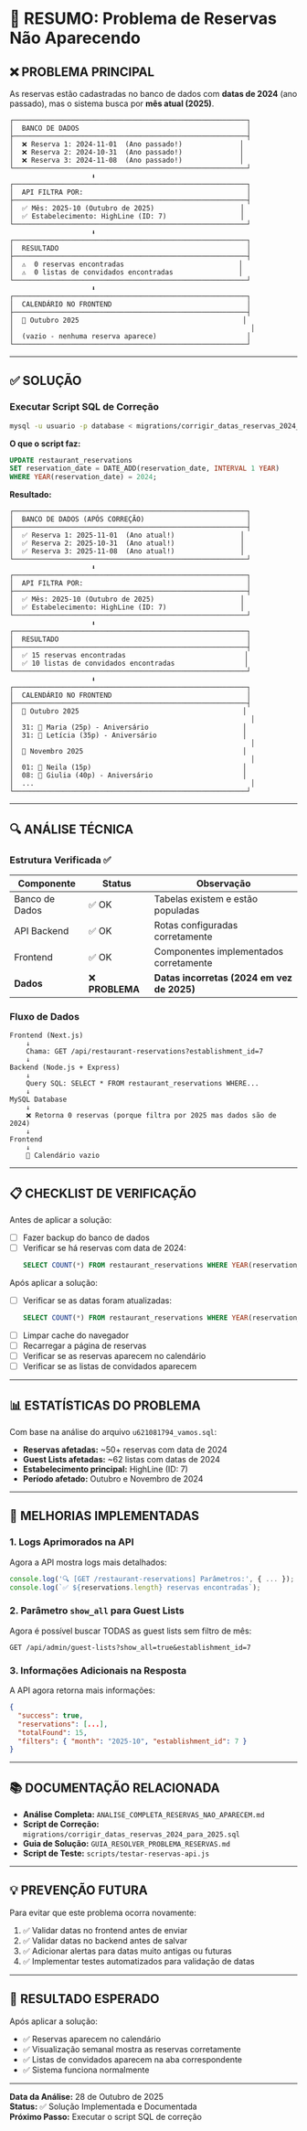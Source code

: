 # 🎯 RESUMO: Problema de Reservas Não Aparecendo

## ❌ PROBLEMA PRINCIPAL

As reservas estão cadastradas no banco de dados com **datas de 2024** (ano passado), mas o sistema busca por **mês atual (2025)**.

```
┌─────────────────────────────────────────────────────────┐
│  BANCO DE DADOS                                         │
├─────────────────────────────────────────────────────────┤
│  ❌ Reserva 1: 2024-11-01  (Ano passado!)              │
│  ❌ Reserva 2: 2024-10-31  (Ano passado!)              │
│  ❌ Reserva 3: 2024-11-08  (Ano passado!)              │
└─────────────────────────────────────────────────────────┘
                    ⬇️
┌─────────────────────────────────────────────────────────┐
│  API FILTRA POR:                                        │
├─────────────────────────────────────────────────────────┤
│  ✅ Mês: 2025-10 (Outubro de 2025)                     │
│  ✅ Estabelecimento: HighLine (ID: 7)                  │
└─────────────────────────────────────────────────────────┘
                    ⬇️
┌─────────────────────────────────────────────────────────┐
│  RESULTADO                                              │
├─────────────────────────────────────────────────────────┤
│  ⚠️  0 reservas encontradas                            │
│  ⚠️  0 listas de convidados encontradas                │
└─────────────────────────────────────────────────────────┘
                    ⬇️
┌─────────────────────────────────────────────────────────┐
│  CALENDÁRIO NO FRONTEND                                 │
├─────────────────────────────────────────────────────────┤
│  📅 Outubro 2025                                        │
│                                                          │
│  (vazio - nenhuma reserva aparece)                      │
└─────────────────────────────────────────────────────────┘
```

---

## ✅ SOLUÇÃO

### Executar Script SQL de Correção

```bash
mysql -u usuario -p database < migrations/corrigir_datas_reservas_2024_para_2025.sql
```

**O que o script faz:**

```sql
UPDATE restaurant_reservations 
SET reservation_date = DATE_ADD(reservation_date, INTERVAL 1 YEAR)
WHERE YEAR(reservation_date) = 2024;
```

**Resultado:**

```
┌─────────────────────────────────────────────────────────┐
│  BANCO DE DADOS (APÓS CORREÇÃO)                         │
├─────────────────────────────────────────────────────────┤
│  ✅ Reserva 1: 2025-11-01  (Ano atual!)                │
│  ✅ Reserva 2: 2025-10-31  (Ano atual!)                │
│  ✅ Reserva 3: 2025-11-08  (Ano atual!)                │
└─────────────────────────────────────────────────────────┘
                    ⬇️
┌─────────────────────────────────────────────────────────┐
│  API FILTRA POR:                                        │
├─────────────────────────────────────────────────────────┤
│  ✅ Mês: 2025-10 (Outubro de 2025)                     │
│  ✅ Estabelecimento: HighLine (ID: 7)                  │
└─────────────────────────────────────────────────────────┘
                    ⬇️
┌─────────────────────────────────────────────────────────┐
│  RESULTADO                                              │
├─────────────────────────────────────────────────────────┤
│  ✅ 15 reservas encontradas                             │
│  ✅ 10 listas de convidados encontradas                 │
└─────────────────────────────────────────────────────────┘
                    ⬇️
┌─────────────────────────────────────────────────────────┐
│  CALENDÁRIO NO FRONTEND                                 │
├─────────────────────────────────────────────────────────┤
│  📅 Outubro 2025                                        │
│                                                          │
│  31: 📌 Maria (25p) - Aniversário                       │
│  31: 📌 Letícia (35p) - Aniversário                     │
│                                                          │
│  📅 Novembro 2025                                       │
│                                                          │
│  01: 📌 Neila (15p)                                     │
│  08: 📌 Giulia (40p) - Aniversário                      │
│  ...                                                     │
└─────────────────────────────────────────────────────────┘
```

---

## 🔍 ANÁLISE TÉCNICA

### Estrutura Verificada ✅

| Componente | Status | Observação |
|------------|--------|------------|
| Banco de Dados | ✅ OK | Tabelas existem e estão populadas |
| API Backend | ✅ OK | Rotas configuradas corretamente |
| Frontend | ✅ OK | Componentes implementados corretamente |
| **Dados** | ❌ **PROBLEMA** | **Datas incorretas (2024 em vez de 2025)** |

### Fluxo de Dados

```
Frontend (Next.js)
    ↓
    Chama: GET /api/restaurant-reservations?establishment_id=7
    ↓
Backend (Node.js + Express)
    ↓
    Query SQL: SELECT * FROM restaurant_reservations WHERE...
    ↓
MySQL Database
    ↓
    ❌ Retorna 0 reservas (porque filtra por 2025 mas dados são de 2024)
    ↓
Frontend
    ↓
    📅 Calendário vazio
```

---

## 📋 CHECKLIST DE VERIFICAÇÃO

Antes de aplicar a solução:

- [ ] Fazer backup do banco de dados
- [ ] Verificar se há reservas com data de 2024:
  ```sql
  SELECT COUNT(*) FROM restaurant_reservations WHERE YEAR(reservation_date) = 2024;
  ```

Após aplicar a solução:

- [ ] Verificar se as datas foram atualizadas:
  ```sql
  SELECT COUNT(*) FROM restaurant_reservations WHERE YEAR(reservation_date) = 2025;
  ```
- [ ] Limpar cache do navegador
- [ ] Recarregar a página de reservas
- [ ] Verificar se as reservas aparecem no calendário
- [ ] Verificar se as listas de convidados aparecem

---

## 📊 ESTATÍSTICAS DO PROBLEMA

Com base na análise do arquivo `u621081794_vamos.sql`:

- **Reservas afetadas:** ~50+ reservas com data de 2024
- **Guest Lists afetadas:** ~62 listas com datas de 2024
- **Estabelecimento principal:** HighLine (ID: 7)
- **Período afetado:** Outubro e Novembro de 2024

---

## 🚀 MELHORIAS IMPLEMENTADAS

### 1. Logs Aprimorados na API

Agora a API mostra logs mais detalhados:

```javascript
console.log('🔍 [GET /restaurant-reservations] Parâmetros:', { ... });
console.log(`✅ ${reservations.length} reservas encontradas`);
```

### 2. Parâmetro `show_all` para Guest Lists

Agora é possível buscar TODAS as guest lists sem filtro de mês:

```
GET /api/admin/guest-lists?show_all=true&establishment_id=7
```

### 3. Informações Adicionais na Resposta

A API agora retorna mais informações:

```json
{
  "success": true,
  "reservations": [...],
  "totalFound": 15,
  "filters": { "month": "2025-10", "establishment_id": 7 }
}
```

---

## 📚 DOCUMENTAÇÃO RELACIONADA

- **Análise Completa:** `ANALISE_COMPLETA_RESERVAS_NAO_APARECEM.md`
- **Script de Correção:** `migrations/corrigir_datas_reservas_2024_para_2025.sql`
- **Guia de Solução:** `GUIA_RESOLVER_PROBLEMA_RESERVAS.md`
- **Script de Teste:** `scripts/testar-reservas-api.js`

---

## 💡 PREVENÇÃO FUTURA

Para evitar que este problema ocorra novamente:

1. ✅ Validar datas no frontend antes de enviar
2. ✅ Validar datas no backend antes de salvar
3. ✅ Adicionar alertas para datas muito antigas ou futuras
4. ✅ Implementar testes automatizados para validação de datas

---

## 🎉 RESULTADO ESPERADO

Após aplicar a solução:

- ✅ Reservas aparecem no calendário
- ✅ Visualização semanal mostra as reservas corretamente
- ✅ Listas de convidados aparecem na aba correspondente
- ✅ Sistema funciona normalmente

---

**Data da Análise:** 28 de Outubro de 2025  
**Status:** ✅ Solução Implementada e Documentada  
**Próximo Passo:** Executar o script SQL de correção



